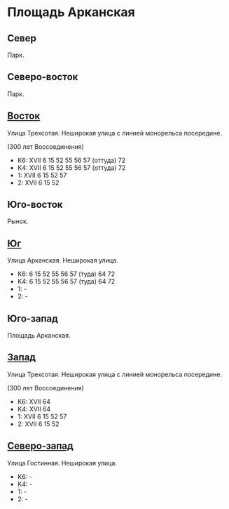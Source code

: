 # Площадь Арканская

## Север

Парк.

## Северо-восток

Парк.

## [Восток](./10447075.md)

Улица Трехсотая.
Неширокая улица с линией монорельса посередине.

(300 лет Воссоединения)

* K6:   XVII
        6   15  52  55  56  57 (оттуда) 72
* K4:   XVII
        6   15  52  55  56  57 (оттуда) 72
* 1:    XVII
        6   15  52  57
* 2:    XVII
        6   15  52

## Юго-восток

Рынок.

## [Юг](./10435085.md)

Улица Арканская.
Неширокая улица.

* K6:   6   15  52  55  56  57 (туда)   64  72
* K4:   6   15  52  55  56  57 (туда)   64  72
* 1:    -
* 2:    -

## Юго-запад

Площадь Арканская.

## [Запад](./10430080.md)

Улица Трехсотая.
Неширокая улица с линией монорельса посередине.

(300 лет Воссоединения)

* K6:   XVII
        64
* K4:   XVII
        64
* 1:    XVII
        6   15  52  57
* 2:    XVII
        6   15  52

## [Северо-запад](./10430077.md)

Улица Гостинная.
Неширокая улица.

* K6:   -
* K4:   -
* 1:    -
* 2:    -
